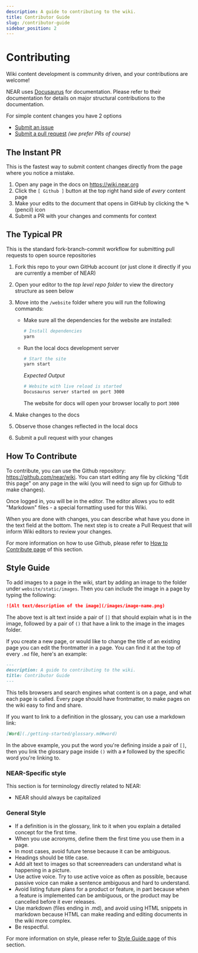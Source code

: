 ```yaml
---
description: A guide to contributing to the wiki.
title: Contributor Guide
slug: /contributor-guide
sidebar_position: 2
---
```


# Contributing

Wiki content development is community driven, and your contributions are welcome!

NEAR uses [Docusaurus](https://docusaurus.io) for documentation. Please refer to their documentation for details on major structural contributions to the documentation.

For simple content changes you have 2 options

- [Submit an issue](https://github.com/near/wiki/issues)
- [Submit a pull request](https://github.com/near/wiki/pulls) _(we prefer PRs of course)_

## The Instant PR

This is the fastest way to submit content changes directly from the page where you notice a mistake.

1. Open any page in the docs on https://wiki.near.org
2. Click the `[ Github ]` button at the top right hand side of _every_ content page
3. Make your edits to the document that opens in GitHub by clicking the ✎ (pencil) icon
4. Submit a PR with your changes and comments for context

## The Typical PR

This is the standard fork-branch-commit workflow for submitting pull requests to open source repositories

1. Fork this repo to your own GitHub account (or just clone it directly if you are currently a member of NEAR)

2. Open your editor to the _top level repo folder_ to view the directory structure as seen below

3. Move into the `/website` folder where you will run the following commands:

   - Make sure all the dependencies for the website are installed:

     ```sh
     # Install dependencies
     yarn
     ```

   - Run the local docs development server

     ```sh
     # Start the site
     yarn start
     ```

     _Expected Output_

     ```sh
     # Website with live reload is started
     Docusaurus server started on port 3000
     ```

     The website for docs will open your browser locally to port `3000`

4. Make changes to the docs

5. Observe those changes reflected in the local docs

6. Submit a pull request with your changes

## How To Contribute

To contribute, you can use the Github repository: https://github.com/near/wiki.
You can start editing any file by clicking "Edit this page" on any page in the wiki (you will need to sign up for Github to make changes).

Once logged in, you will be in the editor. The editor allows you to edit "Markdown" files - a special formatting used for this Wiki.

When you are done with changes, you can describe what have you done in the text field at the bottom.
The next step is to create a Pull Request that will inform Wiki editors to review your changes.

For more information on how to use Github, please refer to [How to Contribute page](https://wiki.near.org/contribute/how-to-contribute) of this section.

## Style Guide

To add images to a page in the wiki, start by adding an image to the folder under `website/static/images`.
Then you can include the image in a page by typing the following:

```md
![Alt text/description of the image](/images/image-name.png)
```
The above text is alt text inside a pair of `[]` that should explain what is in the image, followed by a pair of `()` that have a link to the image in the images folder.

If you create a new page, or would like to change the title of an existing page you can edit the frontmatter in a page.
You can find it at the top of every `.md` file, here's an example:

```md
---
description: A guide to contributing to the wiki.
title: Contributor Guide
---
```
This tells browsers and search engines what content is on a page, and what each page is called. 
Every page should have frontmatter, to make pages on the wiki easy to find and share.

If you want to link to a definition in the glossary, you can use a markdown link:
```md
[Word](./getting-started/glossary.md#word)
```
In the above example, you put the word you're defining inside a pair of `[]`, then you link the glossary page inside `()` with a `#` followed by the specific word you're linking to.

### NEAR-Specific style

This section is for terminology directly related to NEAR:

- NEAR should always be capitalized

### General Style

- If a definition is in the glossary, link to it when you explain a detailed concept for the first time.
- When you use acronyms, define them the first time you use them in a page.
- In most cases, avoid future tense because it can be ambiguous.
- Headings should be title case.
- Add alt text to images so that screenreaders can understand what is happening in a picture.
- Use active voice.
  Try to use active voice as often as possible, because passive voice can make a sentence ambiguous and hard to understand.
- Avoid listing future plans for a product or feature, in part because when a feature is implemented can be ambiguous, or the product may be cancelled before it ever releases.
- Use markdown (files ending in .md), and avoid using HTML snippets in markdown because HTML can make reading and editing documents in the wiki more complex.
- Be respectful.
  
For more information on style, please refer to [Style Guide page](https://wiki.near.org/contribute/style-guide) of this section.
